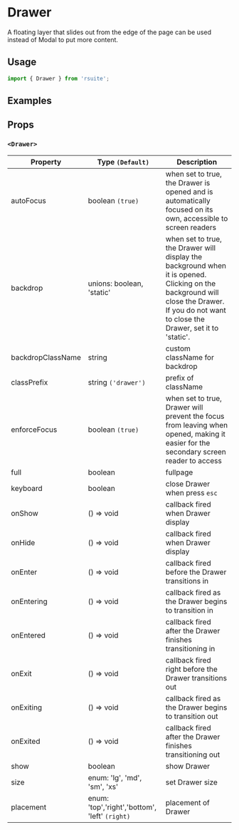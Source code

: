 # Drawer

A floating layer that slides out from the edge of the page can be used instead of Modal to put more content.

## Usage

```js
import { Drawer } from 'rsuite';
```

## Examples

<!--{demo}-->

## Props

### `<Drawer>`

| Property          | Type `(Default)`                               | Description                                                                                                  |
| ----------------- | ---------------------------------------------- | ------------------------------------------------------------------------------------------------------------ |
| autoFocus         | boolean `(true)`                               | when set to true, the Drawer is opened and is automatically focused on its own, accessible to screen readers |
| backdrop          | unions: boolean, 'static'                      | when set to true, the Drawer will display the background when it is opened. Clicking on the background will close the Drawer. If you do not want to close the Drawer, set it to 'static'.      |
| backdropClassName | string                                         | custom className for backdrop                                                                               |
| classPrefix       | string `('drawer')`                            | prefix of className                                                                                              |
| enforceFocus      | boolean `(true)`                               | when set to true, Drawer will prevent the focus from leaving when opened, making it easier for the secondary screen reader to access                                          |
| full              | boolean                                        | fullpage                                                                                                     |
| keyboard          | boolean                                        | close Drawer when press `esc`                                                                                    |
| onShow            | () => void                                     | callback fired when Drawer display                                                                               |
| onHide            | () => void                                     | callback fired when Drawer display                                                                               |
| onEnter           | () => void                                     | callback fired before the Drawer transitions in                                                               |
| onEntering        | () => void                                     | callback fired as the Drawer begins to transition in                                                          |
| onEntered         | () => void                                     | callback fired after the Drawer finishes transitioning in                                                     |
| onExit            | () => void                                     | callback fired right before the Drawer transitions out                                                        |
| onExiting         | () => void                                     | callback fired as the Drawer begins to transition out                                                         |
| onExited          | () => void                                     | callback fired after the Drawer finishes transitioning out                                                       |
| show              | boolean                                        | show Drawer                                                                                                  |
| size              | enum: 'lg', 'md', 'sm', 'xs'                   | set Drawer size                                                                                             |
| placement         | enum: 'top','right','bottom', 'left' `(right)` | placement of Drawer                                                                                       |

